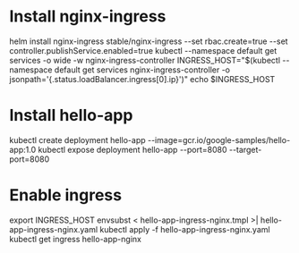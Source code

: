 # Install nginx-ingress
helm install nginx-ingress stable/nginx-ingress --set rbac.create=true --set controller.publishService.enabled=true
kubectl --namespace default get services -o wide -w nginx-ingress-controller
INGRESS_HOST="$(kubectl --namespace default get services nginx-ingress-controller -o jsonpath='{.status.loadBalancer.ingress[0].ip}')"
echo $INGRESS_HOST

# Install hello-app
kubectl create deployment hello-app --image=gcr.io/google-samples/hello-app:1.0
kubectl expose deployment hello-app --port=8080 --target-port=8080

# Enable ingress
export INGRESS_HOST
envsubst < hello-app-ingress-nginx.tmpl >| hello-app-ingress-nginx.yaml
kubectl apply -f hello-app-ingress-nginx.yaml
kubectl get ingress hello-app-nginx

